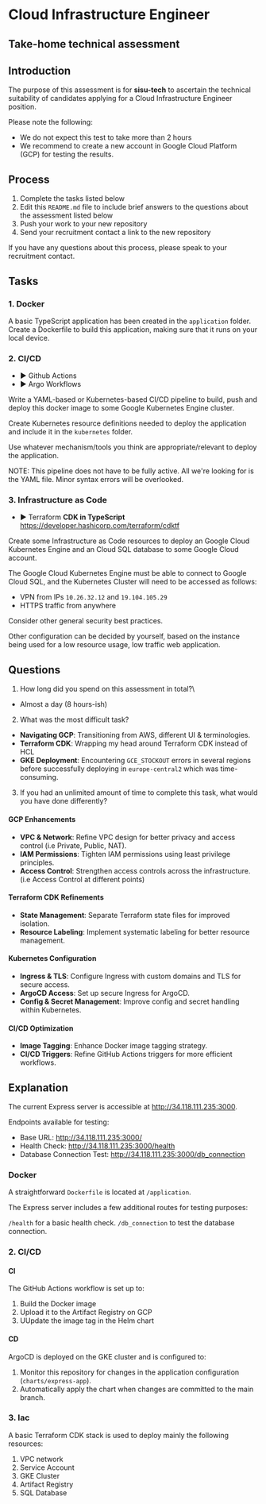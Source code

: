 # Cloud Infrastructure Engineer
## Take-home technical assessment

## Introduction
The purpose of this assessment is for **sisu-tech** to ascertain the technical suitability of candidates applying for a Cloud Infrastructure Engineer position.

Please note the following:

 - We do not expect this test to take more than 2 hours
 - We recommend to create a new account in Google Cloud Platform (GCP) for testing the results.

## Process

 1. Complete the tasks listed below
 2. Edit this `README.md` file to include brief answers to the questions about the assessment listed below
 3. Push your work to your new repository
 4. Send your recruitment contact a link to the new repository

If you have any questions about this process, please speak to your recruitment contact.

## Tasks

### 1. Docker
A basic TypeScript application has been created in the `application` folder. Create a Dockerfile to build this application, making sure that it runs on your local device.

### 2. CI/CD
 - :arrow_forward: Github Actions
 - :arrow_forward: Argo Workflows

Write a YAML-based or Kubernetes-based CI/CD pipeline to build, push and deploy this docker image to some Google Kubernetes Engine cluster.

Create Kubernetes resource definitions needed to deploy the application and include it in the `kubernetes` folder.

Use whatever mechanism/tools you think are appropriate/relevant to deploy the application.

NOTE: This pipeline does not have to be fully active. All we're looking for is the YAML file. Minor syntax errors will be overlooked.

### 3. Infrastructure as Code
 - :arrow_forward: Terraform **CDK in TypeScript** https://developer.hashicorp.com/terraform/cdktf

Create some Infrastructure as Code resources to deploy an Google Cloud Kubernetes Engine and an Cloud SQL database to some Google Cloud account.

The Google Cloud Kubernetes Engine must be able to connect to Google Cloud SQL, and the Kubernetes Cluster will need to be accessed as follows:
 - VPN from IPs `10.26.32.12` and `19.104.105.29`
 - HTTPS traffic from anywhere

Consider other general security best practices.

Other configuration can be decided by yourself, based on the instance being used for a low resource usage, low traffic web application.

## Questions

 1. How long did you spend on this assessment in total?\
 - Almost a day (8 hours-ish)

 2. What was the most difficult task?

- **Navigating GCP**: Transitioning from AWS, different UI & terminologies.
- **Terraform CDK**: Wrapping my head around Terraform CDK instead of HCL
- **GKE Deployment**: Encountering `GCE_STOCKOUT` errors in several regions before successfully deploying in `europe-central2` which was time-consuming.

 3. If you had an unlimited amount of time to complete this task, what would you have done differently?

#### GCP Enhancements
- **VPC & Network**: Refine VPC design for better privacy and access control (i.e Private, Public, NAT).
- **IAM Permissions**: Tighten IAM permissions using least privilege principles.
- **Access Control**: Strengthen access controls across the infrastructure. (i.e Access Control at different points)

#### Terraform CDK Refinements
- **State Management**: Separate Terraform state files for improved isolation.
- **Resource Labeling**: Implement systematic labeling for better resource management.

#### Kubernetes Configuration
- **Ingress & TLS**: Configure Ingress with custom domains and TLS for secure access.
- **ArgoCD Access**: Set up secure Ingress for ArgoCD.
- **Config & Secret Management**: Improve config and secret handling within Kubernetes.

#### CI/CD Optimization
- **Image Tagging**: Enhance Docker image tagging strategy.
- **CI/CD Triggers**: Refine GitHub Actions triggers for more efficient workflows.

## Explanation

The current Express server is accessible at http://34.118.111.235:3000.

Endpoints available for testing:

- Base URL: http://34.118.111.235:3000/
- Health Check: http://34.118.111.235:3000/health
- Database Connection Test: http://34.118.111.235:3000/db_connection

### Docker

A straightforward `Dockerfile` is located at `/application`. 

The Express server includes a few additional routes for testing purposes:

`/health` for a basic health check.
`/db_connection` to test the database connection.

### 2. CI/CD

#### CI

The GitHub Actions workflow is set up to:

1. Build the Docker image
2. Upload it to the Artifact Registry on GCP
3. UUpdate the image tag in the Helm chart

#### CD

ArgoCD is deployed on the GKE cluster and is configured to:

1. Monitor this repository for changes in the application configuration (`charts/express-app`).
2. Automatically apply the chart when changes are committed to the main branch.

### 3. Iac

A basic Terraform CDK stack is used to deploy mainly the following resources:

1. VPC network
2. Service Account
3. GKE Cluster
4. Artifact Registry
5. SQL Database 